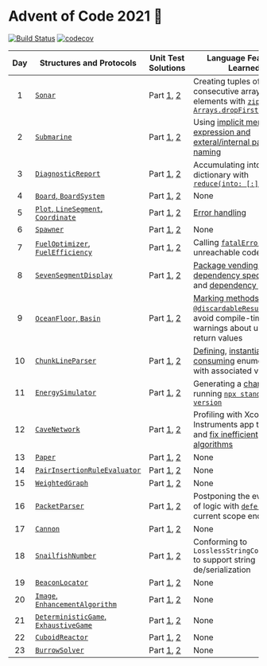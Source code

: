 # Advent of Code 2021 🎄

[![Build Status][build-badge]][build-link] [![codecov][codecov-badge]][codecov-link]

| Day | Structures and Protocols | Unit Test Solutions | Language Features Learned |
| :---: | --- | --- | --- |
| 1 | [`Sonar`][day1] | Part [1][day1-1], [2][day1-2] | Creating tuples of consecutive array elements with [`zip` and `Arrays.dropFirst()`][zip] |
| 2 | [`Submarine`][day2] | Part [1][day2-1], [2][day2-2] | Using [implicit member expression and exteral/internal parameter naming][expressions] |
| 3 | [`DiagnosticReport`][day3] | Part [1][day3-1], [2][day3-2] | Accumulating into a dictionary with [`reduce(into: [:])`][reduce-into] |
| 4 | [`Board`, `BoardSystem`][day4] | Part [1][day4-1], [2][day4-2] | None |
| 5 | [`Plot`, `LineSegment`, `Coordinate`][day5] | Part [1][day5-1], [2][day5-2] | [Error handling][errors] |
| 6 | [`Spawner`][day6] | Part [1][day6-1], [2][day6-2] | None |
| 7 | [`FuelOptimizer`, `FuelEfficiency`][day7] | Part [1][day7-1], [2][day7-2] | Calling [`fatalError`][fatal] for unreachable code |
| 8 | [`SevenSegmentDisplay`][day8] | Part [1][day8-1], [2][day8-2] | [Package vending][vending], [dependency specification][dependency], and [dependency pinning][pinning]
| 9 | [`OceanFloor`, `Basin`][day9] | Part [1][day9-1], [2][day9-2] | [Marking methods with `@discardableResult`][discardable] to avoid compile-time warnings about unused return values
| 10 | [`ChunkLineParser`][day10] | Part [1][day10-1], [2][day10-2] | [Defining][enum-associated-define], [instantiating][enum-associated-init], and [consuming][enum-associated-consume] enumerations with associated values
| 11 | [`EnergySimulator`][day11] | Part [1][day11-1], [2][day11-2] | Generating a [changelog][changelog] by running [`npx standard-version`][standard-version]
| 12 | [`CaveNetwork`][day12] | Part [1][day12-1], [2][day12-2] | Profiling with Xcode's Instruments app to identity and [fix inefficient algorithms][profiling] |
| 13 | [`Paper`][day13] | Part [1][day13-1], [2][day13-2] | None |
| 14 | [`PairInsertionRuleEvaluator`][day14] | Part [1][day14-1], [2][day14-2] | None |
| 15 | [`WeightedGraph`][day15] | Part [1][day15-1], [2][day15-2] | None |
| 16 | [`PacketParser`][day16] | Part [1][day16-1], [2][day16-2] | Postponing the evaluation of logic with [`defer`][defer] until the current scope ends
| 17 | [`Cannon`][day17] | Part [1][day17-1], [2][day17-2] | None |
| 18 | [`SnailfishNumber`][day18] | Part [1][day18-1], [2][day18-2] | Conforming to `LosslessStringConvertible` to support string de/serialization |
| 19 | [`BeaconLocator`][day19] | Part [1][day19-1], [2][day19-2] | None |
| 20 | [`Image`, `EnhancementAlgorithm`][day20] | Part [1][day20-1], [2][day20-2] | None |
| 21 | [`DeterministicGame`, `ExhaustiveGame`][day21] | Part [1][day21-1], [2][day21-2] | None |
| 22 | [`CuboidReactor`][day22] | Part [1][day22-1], [2][day22-2] | None |
| 23 | [`BurrowSolver`][day23] | Part [1][day23-1], [2][day23-2] | None |

[day1]: Sources/Library/Sonar.swift
[day1-1]: Tests/LibraryTests/SonarTests.swift#L30-L40
[day1-2]: Tests/LibraryTests/SonarTests.swift#L65-L75
[day2]: Sources/Library/Submarine.swift
[day2-1]: Tests/LibraryTests/SubmarineTests.swift#L28-L40
[day2-2]: Tests/LibraryTests/SubmarineTests.swift#L63-L75
[day3]: Sources/Library/Diagnostic.swift
[day3-1]: Tests/LibraryTests/DiagnosticTests.swift#L40
[day3-2]: Tests/LibraryTests/DiagnosticTests.swift#L41
[day4]: Sources/Library/Bingo.swift
[day4-1]: Tests/LibraryTests/BingoTests.swift#L40-L50
[day4-2]: Tests/LibraryTests/BingoTests.swift#L85-L95
[day5]: https://github.com/petermeansrock/advent-of-code-swift/blob/main/Sources/AdventOfCode/Geometry.swift
[day5-1]: Tests/LibraryTests/GeometryTests.swift#L7-L24
[day5-2]: Tests/LibraryTests/GeometryTests.swift#L26-L43
[day6]: Sources/Library/Spawner.swift
[day6-1]: Tests/LibraryTests/SpawnerTests.swift#L43-L55
[day6-2]: Tests/LibraryTests/SpawnerTests.swift#L57-L69
[day7]: Sources/Library/Fuel.swift
[day7-1]: Tests/LibraryTests/FuelTests.swift#L19-L33
[day7-2]: Tests/LibraryTests/FuelTests.swift#L47-L61
[day8]: Sources/Library/Display.swift
[day8-1]: Tests/LibraryTests/DisplayTests.swift#L48-L74
[day8-2]: Tests/LibraryTests/DisplayTests.swift#L118-L131
[day9]: Sources/Library/Floor.swift
[day9-1]: Tests/LibraryTests/FloorTests.swift#L37-L60
[day9-2]: Tests/LibraryTests/FloorTests.swift#L37-L60
[day10]: Sources/Library/Syntax.swift
[day10-1]: Tests/LibraryTests/SyntaxTests.swift#L41-L62
[day10-2]: Tests/LibraryTests/SyntaxTests.swift#L99-L121
[day11]: Sources/Library/Energy.swift
[day11-1]: Tests/LibraryTests/EnergyTests.swift#L32-L45
[day11-2]: Tests/LibraryTests/EnergyTests.swift#L72-L85
[day12]: Sources/Library/Cave.swift
[day12-1]: Tests/LibraryTests/CaveTests.swift#L81-L91
[day12-2]: Tests/LibraryTests/CaveTests.swift#L167-L177
[day13]: Sources/Library/Paper.swift
[day13-1]: Tests/LibraryTests/PaperTests.swift#L160-L173
[day13-2]: Tests/LibraryTests/PaperTests.swift#L224-L246
[day14]: Sources/Library/Polymer.swift
[day14-1]: Tests/LibraryTests/PolymerTests.swift#L65-L73
[day14-2]: Tests/LibraryTests/PolymerTests.swift#L75-L83
[day15]: Sources/Library/Chiton.swift
[day15-1]: Tests/LibraryTests/ChitonTests.swift#L49-L61
[day15-2]: Tests/LibraryTests/ChitonTests.swift#L87-L99
[day16]: Sources/Library/Packet.swift
[day16-1]: Tests/LibraryTests/PacketTests.swift#L106
[day16-2]: Tests/LibraryTests/PacketTests.swift#L107
[day17]: Sources/Library/Trajectory.swift
[day17-1]: Tests/LibraryTests/TrajectoryTests.swift#L33
[day17-2]: Tests/LibraryTests/TrajectoryTests.swift#L34
[day18]: Sources/Library/Snailfish.swift
[day18-1]: Tests/LibraryTests/SnailfishTests.swift#L68-L80
[day18-2]: Tests/LibraryTests/SnailfishTests.swift#L115-L134
[day19]: Sources/Library/Beacon.swift
[day19-1]: Tests/LibraryTests/BeaconTests.swift#L185
[day19-2]: Tests/LibraryTests/BeaconTests.swift#L186
[day20]: Sources/Library/Enhance.swift
[day20-1]: Tests/LibraryTests/EnhanceTests.swift#L75-L89
[day20-2]: Tests/LibraryTests/EnhanceTests.swift#L91-L105
[day21]: Sources/Library/Game.swift
[day21-1]: Tests/LibraryTests/GameTests.swift#L25-L38
[day21-2]: Tests/LibraryTests/GameTests.swift#L58-L71
[day22]: Sources/Library/Cuboid.swift
[day22-1]: Tests/LibraryTests/CuboidTests.swift#L80-L94
[day22-2]: Tests/LibraryTests/CuboidTests.swift#L170-L183
[day23]: Sources/Library/Amphipod.swift
[day23-1]: Tests/LibraryTests/AmphipodTests.swift#L26-L37
[day23-2]: Tests/LibraryTests/AmphipodTests.swift#L62-L76

[zip]: Sources/Library/Sonar.swift#L45
[expressions]: Sources/Library/Submarine.swift#L62
[reduce-into]: Sources/Library/Diagnostic.swift#L62-L63
[errors]: https://github.com/petermeansrock/advent-of-code-swift/blob/main/Sources/AdventOfCode/Geometry.swift#L137-L142
[fatal]: Sources/Library/Fuel.swift#L113
[vending]: https://github.com/petermeansrock/advent-of-code-swift/releases
[dependency]: Package.swift#L14-L26
[pinning]: Package.resolved
[discardable]: Sources/Library/Floor.swift#L17-L34
[enum-associated-define]: Sources/Library/Syntax.swift#L71-L89
[enum-associated-init]: Sources/Library/Syntax.swift#L106
[enum-associated-consume]: Tests/LibraryTests/SyntaxTests.swift#L28-L33
[changelog]: https://github.com/petermeansrock/advent-of-code-swift/blob/main/CHANGELOG.md
[standard-version]: https://github.com/conventional-changelog/standard-version
[profiling]: https://github.com/petermeansrock/advent-of-code-2021/pull/10
[defer]: Sources/Library/Packet.swift#L252
[lossless]: Sources/Library/Snailfish.swift#L16-L30

[build-badge]: https://github.com/petermeansrock/advent-of-code-2021/actions/workflows/swift.yml/badge.svg
[build-link]: https://github.com/petermeansrock/advent-of-code-2021/actions
[codecov-badge]: https://codecov.io/gh/petermeansrock/advent-of-code-2021/branch/main/graph/badge.svg
[codecov-link]: https://codecov.io/gh/petermeansrock/advent-of-code-2021
